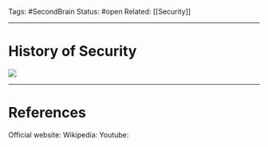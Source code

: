 Tags: #SecondBrain 
Status: #open
Related: [[Security]]

---
# History of Security

![](https://www.youtube.com/watch?v=RCWgOaDOzpY)






---
# References
Official website:
Wikipedia:
Youtube: